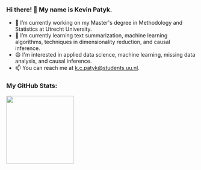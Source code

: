 ### Hi there! 👋 My name is Kevin Patyk.

- 🔭 I’m currently working on my Master's degree in Methodology and Statistics at Utrecht University.
- 🌱 I’m currently learning text summarization, machine learning algorithms, techniques in dimensionality reduction, and causal inference.
- 😄 I'm interested in applied data science, machine learning, missing data analysis, and causal inference.
- 📫 You can reach me at k.c.patyk@students.uu.nl. 

### My GitHub Stats:

<img height="180em" src="https://github-readme-stats.vercel.app/api?username=Kevin-Patyk&show_icons=true&hide_border=true&&count_private=true&include_all_commits=true" />





